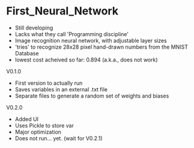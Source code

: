 # First_Neural_Network
- Still developing
- Lacks what they call 'Programming discipline'
- Image recognition neural network, with adjustable layer sizes
- 'tries' to recognize 28x28 pixel hand-drawn numbers from the MNIST Database
- lowest cost acheived so far: 0.894 (a.k.a., does not work)

V0.1.0
- First version to actually run
- Saves variables in an external .txt file
- Separate files to generate a random set of weights and biases

V0.2.0
- Added UI
- Uses Pickle to store var
- Major optimization
- Does not run... yet. (wait for V0.2.1)
